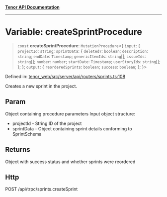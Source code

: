 [**Tenor API Documentation**](../../README.md)

***

# Variable: createSprintProcedure

> `const` **createSprintProcedure**: `MutationProcedure`\<\{ `input`: \{ `projectId`: `string`; `sprintData`: \{ `deleted?`: `boolean`; `description`: `string`; `endDate`: `Timestamp`; `genericItemIds`: `string`[]; `issueIds`: `string`[]; `number`: `number`; `startDate`: `Timestamp`; `userStoryIds`: `string`[]; \}; \}; `output`: \{ `reorderedSprints`: `boolean`; `success`: `boolean`; \}; \}\>

Defined in: [tenor\_web/src/server/api/routers/sprints.ts:108](https://github.com/Apantli/Tenor/blob/293d0ddb2d5307c4150fcd161249995fd5278c7d/tenor_web/src/server/api/routers/sprints.ts#L108)

Creates a new sprint in the project.

## Param

Object containing procedure parameters
Input object structure:
- projectId - String ID of the project
- sprintData - Object containing sprint details conforming to SprintSchema

## Returns

Object with success status and whether sprints were reordered

## Http

POST /api/trpc/sprints.createSprint
